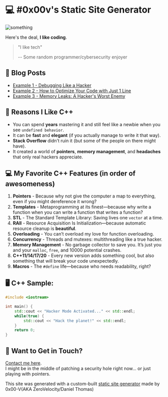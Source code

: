 # 💻 #0x00v's Static Site Generator

![something](/images/dank.png)

Here's the deal, **I like coding**.

> "I like tech"
>
> -- Some random programmer/cybersecurity enjoyer

## 📝 **Blog Posts**  

- [Example 1 - Debugging Like a Hacker](/blog/e1)
- [Example 2 - How to Optimize Your Code with Just 1 Line](/blog/e2)
- [Example 3 - Memory Leaks: A Hacker's Worst Enemy](/blog/e3)

## 💾 **Reasons I Like C++**  

- You can spend **years** mastering it and still feel like a newbie when you see `undefined behavior`.
- It can be **fast** and **elegant** (if you actually manage to write it that way).
- **Stack Overflow** didn’t ruin it (but some of the people on there might have).
- It created a world of **pointers**, **memory management**, and **headaches** that only real hackers appreciate.

## 💻 **My Favorite C++ Features (in order of awesomeness)**

1. **Pointers** - Because why not give the computer a map to everything, even if you might dereference it wrong?
2. **Templates** - Metaprogramming at its finest—because why write a function when you can write a function that writes a function?
3. **STL** - The Standard Template Library: Saving lives one `vector` at a time.
4. **RAII** - Resource Acquisition Is Initialization—because automatic resource cleanup is **beautiful**.
5. **Overloading** - You can’t overload my love for function overloading.
6. **Concurrency** - Threads and mutexes: multithreading like a true hacker.
7. **Memory Management** - No garbage collector to save you. It’s just you and your `malloc`, `free`, and 10000 potential crashes.
8. **C++11/14/17/20** - Every new version adds something cool, but also something that will break your code unexpectedly.
9. **Macros** - The `#define` life—because who needs readability, right?

## 🖥 **C++ Sample:**

```cpp
#include <iostream>

int main() {
    std::cout << "Hacker Mode Activated..." << std::endl;
    while(true) {
        std::cout << "Hack the planet!" << std::endl;
    }
    return 0;
}
```

## 📨 **Want to Get in Touch?**  
[Contact me here](/contact).  
I might be in the middle of patching a security hole right now... or just playing with pointers.

This site was generated with a custom-built [static site generator](https://www.boot.dev/courses/build-static-site-generator-python) made by 0x00-V(AKA ZeroVelocity/Daniel Thomas)

